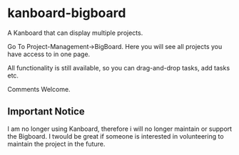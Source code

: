 kanboard-bigboard
=================

A Kanboard that can display multiple projects.

Go To Project-Management->BigBoard. Here you will see all projects you have access to in one page.

All functionality is still available, so you can drag-and-drop tasks, add tasks etc.

Comments Welcome.


## Important Notice

I am no longer using Kanboard, therefore i will no longer maintain or support the Bigboard. I twould be great if someone is interested in volunteering to maintain the project in the future.
